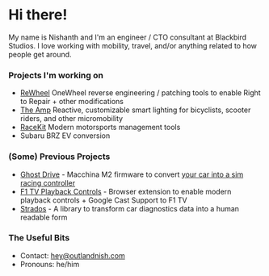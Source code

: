 # Hi there!

My name is Nishanth and I'm an engineer / CTO consultant at Blackbird Studios. I love working with mobility, travel, and/or anything related to how people get around.

### Projects I'm working on

- [ReWheel](https://github.com/outlandnish/rewheel) OneWheel reverse engineering / patching tools to enable Right to Repair + other modifications
- [The Amp](https://docs.ridewithamp.com) Reactive, customizable smart lighting for bicyclists, scooter riders, and other micromobility
- [RaceKit](https://github.com/racekit) Modern motorsports management tools
- Subaru BRZ EV conversion

### (Some) Previous Projects

- [Ghost Drive](https://github.com/outlandnish/fw-ghost-drive) - Macchina M2 firmware to convert [your car into a sim racing controller](https://outlandnish.com/hacks/ditch-the-sim-rig-use-your-car-instead)
- [F1 TV Playback Controls](https://github.com/outlandnish/ext-f1-tv) - Browser extension to enable modern playback controls + Google Cast Support to F1 TV
- [Strados](https://github.com/outlandnish/strados) - A library to transform car diagnostics data into a human readable form

### The Useful Bits

- Contact: [hey@outlandnish.com](mailto:hey@outlandnish.com)
- Pronouns: he/him
